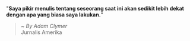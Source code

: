 "**Saya pikir menulis tentang seseorang saat ini akan sedikit lebih dekat dengan apa yang biasa saya lakukan.**"

> ~ _By Adam Clymer_  
Jurnalis Amerika
